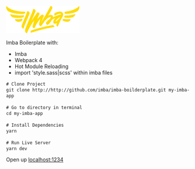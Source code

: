 
<img src="https://github.com/imba/brand/blob/master/images/logo/png/logo-gold.png?raw=true" alt="Imba Logo" width=200>
<br>

Imba Boilerplate with:
- Imba
- Webpack 4
- Hot Module Reloading
- import 'style.sass|scss' within imba files

```
# Clone Project
git clone http://http://github.com/imba/imba-boilderplate.git my-imba-app

# Go to directory in terminal
cd my-imba-app

# Install Dependencies
yarn 

# Run Live Server
yarn dev

```

Open up [localhost:1234](http://localhost:1234/)
